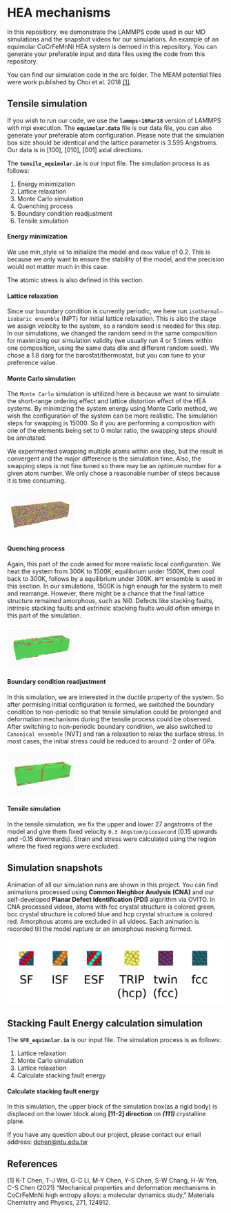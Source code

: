 # HEA mechanisms
In this repositiory, we demonstrate the LAMMPS code used in our MD simulations and the snapshot videos for our simulations. An example of an equimolar CoCrFeMnNi HEA system is demoed in this repository. You can generate your preferable input and data files using the code from this repository. 

You can find our simulation code in the src folder. The MEAM potential files were work published by Choi et al. 2018 [[1]](#1).

## Tensile simulation
If you wish to run our code, we use the **`lammps-16Mar18`** version of LAMMPS with mpi execution.
The **`equimolar.data`** file is our data file, you can also generate your preferable atom configuration. Please note that the simulation box size should be identical and the lattice parameter is 3.595 Angstroms. Our data is in [100], [010], [001] axial directions.

The **`tensile_equimolar.in`** is our input file. The simulation process is as follows:
1. Energy minimization
2. Lattice relaxation
3. Monte Carlo simulation
4. Quenching process
5. Boundary condition readjustment
6. Tensile simulation

#### Energy minimization
We use min_style `sd` to initialize the model and `dnax` value of 0.2. This is because we only want to ensure the stability of the model, and the precision would not matter much in this case.

The atomic stress is also defined in this section.

#### Lattice relaxation
Since our boundary condition is currently periodic, we here run `isothermal–isobaric ensemble` (NPT) for initial lattice relaxation. This is also the stage we assign velocity to the system, so a random seed is needed for this step. In our simulations, we changed the random seed in the same composition for maximizing our simulation validity (we usually run 4 or 5 times within one composition, using the same data dile and different random seed). We chose a 1.8 darg for the barostat/thermostat, but you can tune to your preference value.

#### Monte Carlo simulation
The `Monte Carlo` simulation is ultilized here is because we want to simulate the short-range ordering effect and lattice distortion effect of the HEA systems. By minimizing the system energy using Monte Carlo method, we wish the configuration of the system can be more realistic. The simulation steps for swapping is 15000. So if you are performing a composition with one of the elements being set to 0 molar ratio, the swapping steps should be annotated.

We experimented swapping multiple atoms within one step, but the result in convergent and the major difference is the simulation time. Also, the swapping steps is not fine tuned so there may be an optimum number for a given atom number. We only chose a reasonable number of steps because it is time consuming.

![](https://github.com/CMMAI-KTChen/Defect-evolution-of-HEA/blob/master/pic/MonteCarlo.gif)

#### Quenching process
Again, this part of the code aimed for more realistic local configuration. We heat the system from 300K to 1500K, equilibrium under 1500K, then cool back to 300K, follows by a equilibrium under 300K. `NPT` ensemble is used in this section. In our simulations, 1500K is high enough for the system to melt and rearrange. However, there might be a chance that the final lattice structure remained amorphous, such as Ni0. Defects like stacking faults, intrinsic stacking faults and extrinsic stacking faults would often emerge in this part of the simulation.

![](https://github.com/CMMAI-KTChen/Defect-evolution-of-HEA/blob/master/pic/quenching.gif)

#### Boundary condition readjustment
In this simulation, we are interested in the ductile property of the system. So after pormising initial configuration is formed, we switched the boundary condition to non-periodic so that tensile simulation could be prolonged and deformation mechanisms during the tensile process could be observed. After switching to non-periodic boundary condition, we also switched to `Canonical ensemble` (NVT) and ran a relaxation to relax the surface stress. In most cases, the initial stress could be reduced to around -2 order of GPa.

![](https://github.com/CMMAI-KTChen/Defect-evolution-of-HEA/blob/master/pic/lattice_relaxation.gif)

#### Tensile simulation
In the tensile simulation, we fix the upper and lower 27 angstroms of the model and give them fixed velocity `0.3 Angstom/picosecond` (0.15 upwards and -0.15 downwards). Strain and stress were calculated using the region where the fixed regions were excluded.

## Simulation snapshots
Animation of all our simulation runs are shown in this project. You can find animations processed using **Common Neighbor Analysis (CNA)** and our self-developed **Planar Defect Identification (PDI)** algorithm via OVITO. In CNA processed videos, atoms with fcc crystal structure is colored green, bcc crystal structure is colored blue and hcp crystal structure is colored red. Amorphous atoms are excluded in all videos. Each animation is recorded till the model rupture or an amorphous necking formed.

![image](https://github.com/CMMAI-KTChen/Defect-evolution-of-HEA/blob/master/pic/legends_PDI.png)

## Stacking Fault Energy calculation simulation
The **`SFE_equimolar.in`** is our input file. The simulation process is as follows:
1. Lattice relaxation
2. Monte Carlo simulation
3. Lattice relaxation
4. Calculate stacking fault energy

#### Calculate stacking fault energy
In this simulation, the upper block of the simulation box(as a rigid body) is displaced on the lower block along **[11-2] direction** on ***(111)*** crystalline plane. 



If you have any question about our project, please contact our email address: dchen@ntu.edu.tw

## References
<a id="1">[1]</a> 
K-T Chen, T-J Wei, G-C Li, M-Y Chen, Y-S Chen, S-W Chang, H-W Yen, C-S Chen (2021) “Mechanical properties and deformation mechanisms in CoCrFeMnNi high entropy alloys: a molecular dynamics study,” Materials Chemistry and Physics, 271, 124912.
